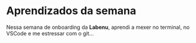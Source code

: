 # Aprendizados da semana

Nessa semana de onboarding da **Labenu**, aprendi a mexer no terminal, 
no VSCode e me estressar com o git...
